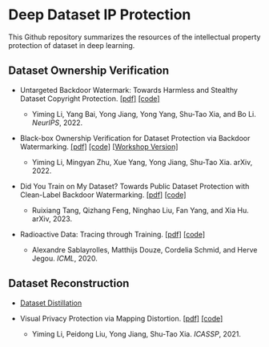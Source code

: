# Deep Dataset IP Protection
This Github repository summarizes the resources of the intellectual property protection of dataset in deep learning.


## Dataset Ownership Verification
- Untargeted Backdoor Watermark: Towards Harmless and Stealthy Dataset Copyright Protection.
  [[pdf]](https://www.researchgate.net/publication/363766436_Untargeted_Backdoor_Watermark_Towards_Harmless_and_Stealthy_Dataset_Copyright_Protection)
  [[code]](https://github.com/THUYimingLi/Untargeted_Backdoor_Watermark)
  - Yiming Li, Yang Bai, Yong Jiang, Yong Yang, Shu-Tao Xia, and Bo Li. *NeurIPS*, 2022.
 
 - Black-box Ownership Verification for Dataset Protection via Backdoor Watermarking.
   [[pdf]](https://arxiv.org/pdf/2209.06015.pdf)
   [[code]](https://github.com/THUYimingLi/DVBW)
   [[Workshop Version]](https://arxiv.org/pdf/2010.05821.pdf)
   - Yiming Li, Mingyan Zhu, Xue Yang, Yong Jiang, Shu-Tao Xia. arXiv, 2022.
   
- Did You Train on My Dataset? Towards Public Dataset Protection with Clean-Label Backdoor Watermarking.
  [[pdf]](https://arxiv.org/pdf/2303.11470)
  [[code]](https://github.com/Anonymous-Authors-Repo/watermark_dataset)
  - Ruixiang Tang, Qizhang Feng, Ninghao Liu, Fan Yang, and Xia Hu. arXiv, 2023.

 - Radioactive Data: Tracing through Training.
   [[pdf]](http://proceedings.mlr.press/v119/sablayrolles20a/sablayrolles20a.pdf)
   [[code]](https://github.com/facebookresearch/radioactive_data)
   - Alexandre Sablayrolles, Matthijs Douze, Cordelia Schmid, and Herve Jegou. *ICML*, 2020.


## Dataset Reconstruction
- [Dataset Distillation](https://github.com/Guang000/Awesome-Dataset-Distillation)

- Visual Privacy Protection via Mapping Distortion.
  [[pdf]](https://arxiv.org/pdf/1911.01769.pdf)
  [[code]](https://github.com/PerdonLiu/Visual-Privacy-Protection-via-Mapping-Distortion)
  - Yiming Li, Peidong Liu, Yong Jiang, Shu-Tao Xia. *ICASSP*, 2021.
